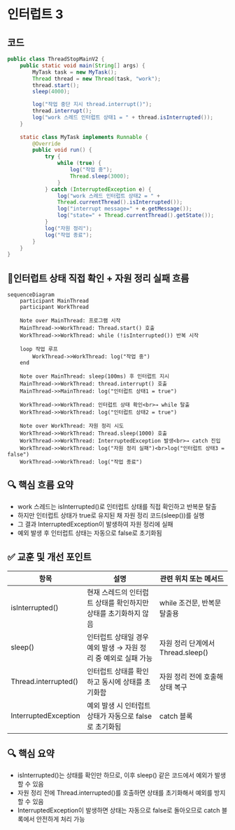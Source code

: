 # 인터럽트 3

## 코드
```java
public class ThreadStopMainV2 {
    public static void main(String[] args) {
        MyTask task = new MyTask();
        Thread thread = new Thread(task, "work");
        thread.start();
        sleep(4000);

        log("작업 중단 지시 thread.interrupt()");
        thread.interrupt();
        log("work 스레드 인터럽트 상태1 = " + thread.isInterrupted());
    }
    
    static class MyTask implements Runnable {
        @Override
        public void run() {
            try {
                while (true) {
                    log("작업 중");
                    Thread.sleep(3000);
                }
            } catch (InterruptedException e) {
                log("work 스레드 인터럽트 상태2 = " +
                Thread.currentThread().isInterrupted());
                log("interrupt message=" + e.getMessage());
                log("state=" + Thread.currentThread().getState());
            }
            log("자원 정리");
            log("작업 종료");
        }
    }
}
```

## 🧵인터럽트 상태 직접 확인 + 자원 정리 실패 흐름
```mermaid
sequenceDiagram
    participant MainThread
    participant WorkThread

    Note over MainThread: 프로그램 시작
    MainThread->>WorkThread: Thread.start() 호출
    WorkThread->>WorkThread: while (!isInterrupted()) 반복 시작

    loop 작업 루프
        WorkThread->>WorkThread: log("작업 중")
    end

    Note over MainThread: sleep(100ms) 후 인터럽트 지시
    MainThread->>WorkThread: thread.interrupt() 호출
    MainThread->>MainThread: log("인터럽트 상태1 = true")

    WorkThread->>WorkThread: 인터럽트 상태 확인<br>→ while 탈출
    WorkThread->>WorkThread: log("인터럽트 상태2 = true")

    Note over WorkThread: 자원 정리 시도
    WorkThread->>WorkThread: Thread.sleep(1000) 호출
    WorkThread->>WorkThread: InterruptedException 발생<br>→ catch 진입
    WorkThread->>WorkThread: log("자원 정리 실패")<br>log("인터럽트 상태3 = false")
    WorkThread->>WorkThread: log("작업 종료")
```


## 🔍 핵심 흐름 요약
- work 스레드는 isInterrupted()로 인터럽트 상태를 직접 확인하고 반복문 탈출
- 하지만 인터럽트 상태가 true로 유지된 채 자원 정리 코드(sleep())를 실행
- 그 결과 InterruptedException이 발생하여 자원 정리에 실패
- 예외 발생 후 인터럽트 상태는 자동으로 false로 초기화됨


## ✅ 교훈 및 개선 포인트

| 항목                     | 설명                                                                 | 관련 위치 또는 메서드             |
|--------------------------|----------------------------------------------------------------------|-----------------------------------|
| isInterrupted()          | 현재 스레드의 인터럽트 상태를 확인하지만 상태를 초기화하지 않음       | while 조건문, 반복문 탈출용       |
| sleep()                  | 인터럽트 상태일 경우 예외 발생 → 자원 정리 중 예외로 실패 가능         | 자원 정리 단계에서 Thread.sleep() |
| Thread.interrupted()     | 인터럽트 상태를 확인하고 동시에 상태를 초기화함                        | 자원 정리 전에 호출해 상태 복구   |
| InterruptedException     | 예외 발생 시 인터럽트 상태가 자동으로 false로 초기화됨                 | catch 블록                        |


## 🔍 핵심 요약
- isInterrupted()는 상태를 확인만 하므로, 이후 sleep() 같은 코드에서 예외가 발생할 수 있음
- 자원 정리 전에 Thread.interrupted()를 호출하면 상태를 초기화해서 예외를 방지할 수 있음
- InterruptedException이 발생하면 상태는 자동으로 false로 돌아오므로 catch 블록에서 안전하게 처리 가능



